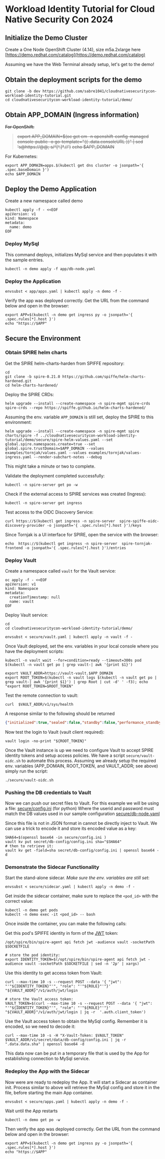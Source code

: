 # Workload Identity Tutorial for Cloud Native Security Con 2024

## Initialize the Demo Cluster
Create a One Node OpenShift Cluster (4.14), size m5a.2xlarge  here [https://demo.redhat.com/catalog](https://demo.redhat.com/catalog)

Assuming we have the Web Terminal  already setup, let's get to the demo!

## Obtain the deployment scripts for the demo

```console
git clone -b dev https://github.com/sabre1041/cloudnativesecuritycon-workload-identity-tutorial.git
cd cloudnativesecuritycon-workload-identity-tutorial/demo/
```

## Obtain APP_DOMAIN (Ingress information)

~~For OpenShift:~~


> ~~export APP_DOMAIN=$(oc get cm -n openshift-config-managed console-public -o go-template="{{ .data.consoleURL }}" | sed 's@https://@@; s/^[^.]*\.//')~~
> ~~echo $APP_DOMAIN~~

For Kubernetes:
```console
export APP_DOMAIN=apps.$(kubectl get dns cluster -o jsonpath='{ .spec.baseDomain }')
echo $APP_DOMAIN
```

## Deploy the Demo Application

Create a new namespace called demo

```console
kubectl apply -f - <<EOF
apiVersion: v1
kind: Namespace
metadata:
  name: demo
EOF
```

### Deploy MySql

This command deploys, initializes MySql service and then populates it with the sample entries.

```console
kubectl -n demo apply -f app/db-node.yaml
```

### Deploy the Application

```console
envsubst < app/apps.yaml | kubectl apply -n demo -f - 
```

Verify the app was deployed correctly.
Get the URL from the command below and open in the browser:

```console
export APP=$(kubectl -n demo get ingress py -o jsonpath='{ .spec.rules[*].host }')
echo "https://$APP"
```

## Secure the Environment

### Obtain SPIRE helm charts

Get the SPIRE helm-charts-harden from SPIFFE repository: 

```console
cd
git clone -b spire-0.21.0 https://github.com/spiffe/helm-charts-hardened.git
cd helm-charts-hardened/
```

Deploy the SPIRE CRDs:

```console
helm upgrade --install --create-namespace -n spire-mgmt spire-crds spire-crds --repo https://spiffe.github.io/helm-charts-hardened/
```

Assuming the env. variable `APP_DOMAIN` is still set, deploy the SPIRE to this environment:

```console
helm upgrade --install --create-namespace -n spire-mgmt spire charts/spire -f ../cloudnativesecuritycon-workload-identity-tutorial/demo/secure/spire-helm-values.yaml --set global.spire.namespaces.create=true --set global.spire.trustDomain=$APP_DOMAIN --values examples/tornjak/values.yaml --values examples/tornjak/values-ingress.yaml --render-subchart-notes --debug
```

This might take a minute or two to complete.

Validate the deployment completed successfully:

```console
kubectl -n spire-server get po -w
```

Check if the external access to SPIRE services was created (Ingress):

```console
kubectl -n spire-server get ingress 
```

Test access to the OIDC Discovery Service: 

```console
curl https://$(kubectl get ingress -n spire-server  spire-spiffe-oidc-discovery-provider -o jsonpath='{ .spec.rules[*].host }')/keys
```

Since Tornjak is a UI interface for SPIRE, open the service with the browser: 

```console
echo  https://$(kubectl get ingress -n spire-server  spire-tornjak-frontend -o jsonpath='{ .spec.rules[*].host }')/entries 
```

### Deploy Vault 
Create a namespace called `vault` for the Vault service:

```console
oc apply -f - <<EOF
apiVersion: v1
kind: Namespace
metadata:
  creationTimestamp: null
  name: vault
EOF
```

Deploy Vault service: 

```console
cd 
cd cloudnativesecuritycon-workload-identity-tutorial/demo/

envsubst < secure/vault.yaml | kubectl apply -n vault -f - 
```

Once Vault deployed, set the env. variables in your local console where you have the deployment scripts: 

```console
kubectl -n vault wait --for=condition=ready --timeout=300s pod $(kubectl -n vault get po | grep vault-| awk '{print $1}')

export VAULT_ADDR=https://vault-vault.$APP_DOMAIN
export ROOT_TOKEN=$(kubectl -n vault logs $(kubectl -n vault get po | grep vault-| awk '{print $1}') | grep Root | cut -d' ' -f3); echo "export ROOT_TOKEN=$ROOT_TOKEN"
```

Test the remote connection to vault:

```console
curl  $VAULT_ADDR/v1/sys/health
```

A response similar to the following should be returned

```json
{"initialized":true,"sealed":false,"standby":false,"performance_standby":false,"replication_performance_mode":"disabled","replication_dr_mode":"disabled","server_time_utc":1718150997,"version":"1.7.0","cluster_name":"vault-cluster-ea45aecd","cluster_id":"1e4b5395-f9d7-92f4-f2ff-d16cd3edec7b"}
```

Now test the login to Vault (vault client required):

```console
vault login -no-print "${ROOT_TOKEN}"
```

Once the Vault instance is up we need to configure Vault to accept SPIRE identity tokens and setup access policies. We have a script `secure/vault-oidc.sh` to automate this process. Assuming we already setup the required env. variables (APP_DOMAIN, ROOT_TOKEN, and VAULT_ADDR; see above) simply run the script: 

```console
./secure/vault-oidc.sh
```

### Pushing the DB credentials to Vault

Now we can push our secret files to Vault. For this example we will be using a file:
[secure/config.ini](secure/config.ini) (for python)
Where the userid and password must match the DB values used in our sample configuration [secure/db-node.yaml](secure/db-node.yaml)

Since this file is not in JSON format in cannot be directly inject to Vault.
We can use a trick to encode it and store its encoded value as a key:

```console
SHA64=$(openssl base64 -in secure/config.ini )
vault kv put secret/db-config/config.ini sha="$SHA64"
# then to retrieve it:
vault kv get -field=sha secret/db-config/config.ini | openssl base64 -d
```

### Demonstrate the Sidecar Functionality

Start the stand-alone sidecar. _Make sure the env. variables are still set_: 

```console
envsubst < secure/sidecar.yaml | kubectl apply -n demo -f -
```

Get inside the sidecar container, make sure to replace the `<pod_id>` with the correct value:

```console
kubectl -n demo get pods
kubeclt -n demo exec -it <pod_id> -- bash
```

Once inside the container, you can make the following calls:

Get this pod's SPIFFE identity in form of the [JWT](jwt.io) token: 

```console
/opt/spire/bin/spire-agent api fetch jwt -audience vault -socketPath $SOCKETFILE 

# store the pod identity:
export IDENTITY_TOKEN=$(/opt/spire/bin/spire-agent api fetch jwt -audience vault -socketPath $SOCKETFILE | sed -n '2p' | xargs)
```

Use this identity to get access token from Vault:

```console
curl --max-time 10 -s --request POST --data '{ "jwt": "'"${IDENTITY_TOKEN}"'", "role": "'"${ROLE}"'"}' "${VAULT_ADDR}"/v1/auth/jwt/login

# store the Vault access token:
VAULT_TOKEN=$(curl --max-time 10 -s --request POST --data '{ "jwt": "'"${IDENTITY_TOKEN}"'", "role": "'"${ROLE}"'"}' "${VAULT_ADDR}"/v1/auth/jwt/login | jq -r  '.auth.client_token')
```

Use the Vault access token to obtain the MySql config. Remember it is encoded, so we need to decode it:

```console
curl --max-time 10 -s -H "X-Vault-Token: $VAULT_TOKEN" $VAULT_ADDR/v1/secret/data/db-config/config.ini | jq -r ".data.data.sha" | openssl base64 -d
```

This data now can be put in a temporary file that is used by the App for establishing connection to MySql service.

### Redeploy the App with the Sidecar

Now were are ready to redeploy the App. It will start a Sidecar as container init.
Process similar to above will retrieve the MySql config and store it in the file, before starting the main App container.

```console
envsubst < secure/apps.yaml | kubectl apply -n demo -f -
```

Wait until the App restarts

```console
kubectl -n demo get po -w
```

Then verify the app was deployed correctly.
Get the URL from the command below and open in the browser:

```console
export APP=$(kubectl -n demo get ingress py -o jsonpath='{ .spec.rules[*].host }')
echo "https://$APP"
```
